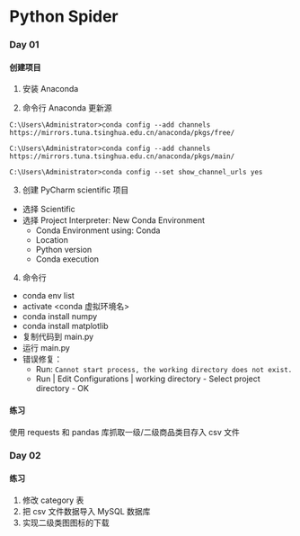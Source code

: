 # Python Spider

### Day 01

#### 创建项目

1. 安装 Anaconda

2. 命令行 Anaconda 更新源

```
C:\Users\Administrator>conda config --add channels https://mirrors.tuna.tsinghua.edu.cn/anaconda/pkgs/free/

C:\Users\Administrator>conda config --add channels https://mirrors.tuna.tsinghua.edu.cn/anaconda/pkgs/main/

C:\Users\Administrator>conda config --set show_channel_urls yes
```

3. 创建 PyCharm scientific 项目

- 选择 Scientific
- 选择 Project Interpreter: New Conda Environment
    - Conda Environment using: Conda
    - Location
    - Python version
    - Conda execution
4. 命令行

- conda env list
- activate <conda 虚拟环境名>
- conda install numpy
- conda install matplotlib
- 复制代码到 main.py
- 运行 main.py
- 错误修复：
    - Run: `Cannot start process, the working directory does not exist.`
    - Run | Edit Configurations | working directory - Select project directory - OK 


#### 练习
使用 requests 和 pandas 库抓取一级/二级商品类目存入 csv 文件 

### Day 02
  
#### 练习
1. 修改 category 表
2. 把 csv 文件数据导入 MySQL 数据库
3. 实现二级类图图标的下载